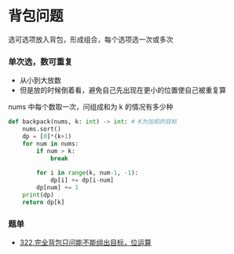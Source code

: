 # 背包问题

选可选项放入背包，形成组合，每个选项选一次或多次



### 单次选，数可重复

- 从小到大放数
- 但是放的时候倒着看，避免自己先出现在更小的位置使自己被重复算

nums 中每个数取一次，问组成和为 k 的情况有多少种

```python
def backpack(nums, k: int) -> int: # K为加和的目标
    nums.sort()
    dp = [0]*(k+1)
    for num in nums:
        if num > k:
            break
        
        for i in range(k, num-1, -1):
            dp[i] += dp[i-num]
        dp[num] += 1
    print(dp)
    return dp[k]
```





### 题单

- [322.完全背包只问能不能组出目标，位运算](https://leetcode.cn/problems/coin-change/description/)

